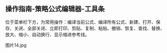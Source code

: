 ## 操作指南-策略公式编辑器-工具条

位于菜单栏下方，为常用操作：编译当前公式、编译所有公式、新建、打开、保存、关闭、全部关闭、立即打印、剪贴、复制、粘贴、撤销、恢复、查找、替换、放大、缩小、自动换行、显示缩进参考线。



图片14.jpg